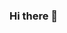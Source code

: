 ### Hi there 👋

<!--
**Laurab-io/Laurab-io** is a ✨ _special_ ✨ repository because its `README.md` (this file) appears on your GitHub profile.

- 💥 I’m currently working on dope stuff at 8x8. We power the world through video chat. We bring people together in unprecedented times.
- 🌱 I’m currently learning how to internalize lifecycles in React 
- 🤩 Ask me about coding
- 📫 How to reach me: io.laurab@gmail.com
- 🎼 Fun fact: I play the violin, cello, mandolin and guitar, sometimes. 
- ✝️ 
-->
